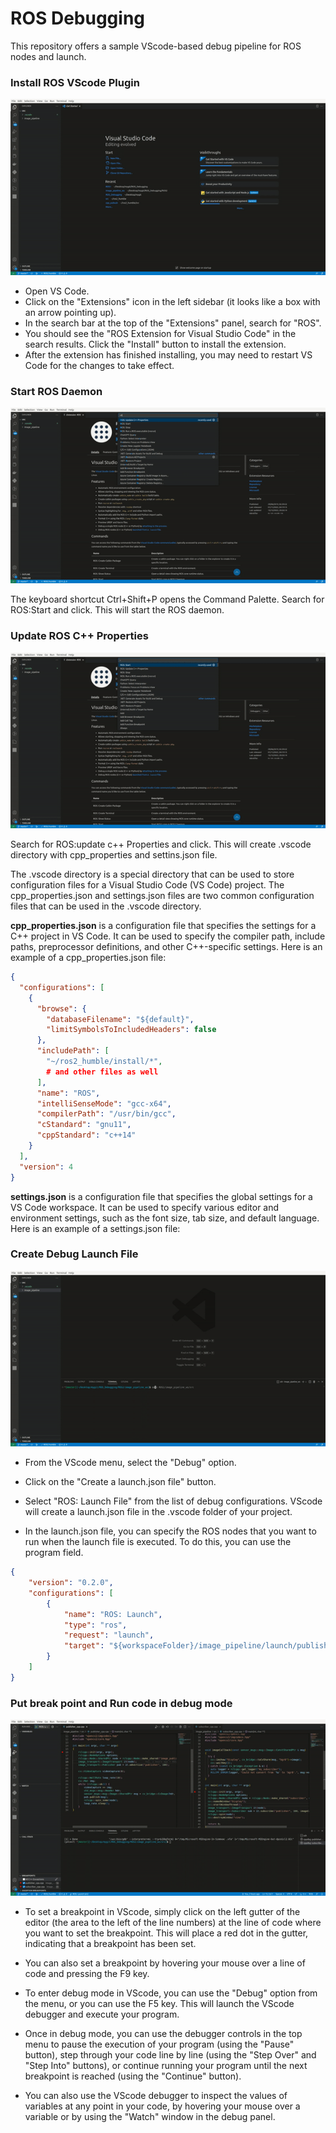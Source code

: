 # ROS Debugging
This repository offers a sample VScode-based debug pipeline for ROS nodes and launch.

### Install ROS VScode Plugin
![ROS Env](docs/v1.gif "ROS Env")

* Open VS Code.
* Click on the "Extensions" icon in the left sidebar (it looks like a box with an arrow pointing up).
* In the search bar at the top of the "Extensions" panel, search for "ROS".
* You should see the "ROS Extension for Visual Studio Code" in the search results. Click the "Install" button to install the extension.
* After the extension has finished installing, you may need to restart VS Code for the changes to take effect.

### Start ROS Daemon
![ROS Env](docs/v2.gif "ROS Env")

The keyboard shortcut Ctrl+Shift+P opens the Command Palette. Search for ROS:Start and click. This will start the ROS daemon.

### Update ROS C++ Properties
![ROS Env](docs/v3.gif "ROS Env")

Search for ROS:update c++ Properties and click. This will create .vscode directory with cpp_properties and settins.json file.

The .vscode directory is a special directory that can be used to store configuration files for a Visual Studio Code (VS Code) project. The cpp_properties.json and settings.json files are two common configuration files that can be used in the .vscode directory.

<b>cpp_properties.json</b> is a configuration file that specifies the settings for a C++ project in VS Code. It can be used to specify the compiler path, include paths, preprocessor definitions, and other C++-specific settings. Here is an example of a cpp_properties.json file:

```json
{
  "configurations": [
    {
      "browse": {
        "databaseFilename": "${default}",
        "limitSymbolsToIncludedHeaders": false
      },
      "includePath": [
        "~/ros2_humble/install/*", 
        # and other files as well  
      ],
      "name": "ROS",
      "intelliSenseMode": "gcc-x64",
      "compilerPath": "/usr/bin/gcc",
      "cStandard": "gnu11",
      "cppStandard": "c++14"
    }
  ],
  "version": 4
}
```

<b>settings.json</b> is a configuration file that specifies the global settings for a VS Code workspace. It can be used to specify various editor and environment settings, such as the font size, tab size, and default language. Here is an example of a settings.json file:

### Create Debug Launch File
![ROS Env](docs/v5.gif "ROS Env")
* From the VScode menu, select the "Debug" option.
* Click on the "Create a launch.json file" button.
* Select "ROS: Launch File" from the list of debug configurations.
VScode will create a launch.json file in the .vscode folder of your project.

* In the launch.json file, you can specify the ROS nodes that you want to run when the launch file is executed. To do this, you can use the program field.
```json
{
    "version": "0.2.0",
    "configurations": [
        {
            "name": "ROS: Launch",
            "type": "ros",
            "request": "launch",
            "target": "${workspaceFolder}/image_pipeline/launch/publisher_launch_cpp.py"
        }
    ]
}
```

### Put break point and Run code in debug mode
![ROS Env](docs/v6.gif "ROS Env")

* To set a breakpoint in VScode, simply click on the left gutter of the editor (the area to the left of the line numbers) at the line of code where you want to set the breakpoint. This will place a red dot in the gutter, indicating that a breakpoint has been set.

* You can also set a breakpoint by hovering your mouse over a line of code and pressing the F9 key.

* To enter debug mode in VScode, you can use the "Debug" option from the menu, or you can use the F5 key. This will launch the VScode debugger and execute your program.

* Once in debug mode, you can use the debugger controls in the top menu to pause the execution of your program (using the "Pause" button), step through your code line by line (using the "Step Over" and "Step Into" buttons), or continue running your program until the next breakpoint is reached (using the "Continue" button).

* You can also use the VScode debugger to inspect the values of variables at any point in your code, by hovering your mouse over a variable or by using the "Watch" window in the debug panel.

